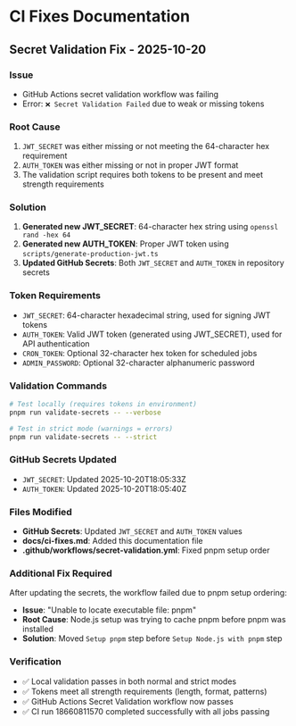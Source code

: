 # CI Fixes Documentation

## Secret Validation Fix - 2025-10-20

### Issue
- GitHub Actions secret validation workflow was failing
- Error: `❌ Secret Validation Failed` due to weak or missing tokens

### Root Cause
1. `JWT_SECRET` was either missing or not meeting the 64-character hex requirement
2. `AUTH_TOKEN` was either missing or not in proper JWT format
3. The validation script requires both tokens to be present and meet strength requirements

### Solution
1. **Generated new JWT_SECRET**: 64-character hex string using `openssl rand -hex 64`
2. **Generated new AUTH_TOKEN**: Proper JWT token using `scripts/generate-production-jwt.ts`
3. **Updated GitHub Secrets**: Both `JWT_SECRET` and `AUTH_TOKEN` in repository secrets

### Token Requirements
- `JWT_SECRET`: 64-character hexadecimal string, used for signing JWT tokens
- `AUTH_TOKEN`: Valid JWT token (generated using JWT_SECRET), used for API authentication
- `CRON_TOKEN`: Optional 32-character hex token for scheduled jobs
- `ADMIN_PASSWORD`: Optional 32-character alphanumeric password

### Validation Commands
```bash
# Test locally (requires tokens in environment)
pnpm run validate-secrets -- --verbose

# Test in strict mode (warnings = errors)
pnpm run validate-secrets -- --strict
```

### GitHub Secrets Updated
- `JWT_SECRET`: Updated 2025-10-20T18:05:33Z
- `AUTH_TOKEN`: Updated 2025-10-20T18:05:40Z

### Files Modified
- **GitHub Secrets**: Updated `JWT_SECRET` and `AUTH_TOKEN` values
- **docs/ci-fixes.md**: Added this documentation file
- **.github/workflows/secret-validation.yml**: Fixed pnpm setup order

### Additional Fix Required
After updating the secrets, the workflow failed due to pnpm setup ordering:
- **Issue**: "Unable to locate executable file: pnpm"
- **Root Cause**: Node.js setup was trying to cache pnpm before pnpm was installed
- **Solution**: Moved `Setup pnpm` step before `Setup Node.js with pnpm` step

### Verification
- ✅ Local validation passes in both normal and strict modes
- ✅ Tokens meet all strength requirements (length, format, patterns)
- ✅ GitHub Actions Secret Validation workflow now passes
- ✅ CI run 18660811570 completed successfully with all jobs passing